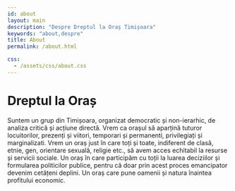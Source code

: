 ```yaml
---
id: about
layout: main
description: "Despre Dreptul la Oraș Timișoara"
keywords: "about,despre"
title: About
permalink: /about.html

css:
  - /assets/css/about.css
---
```

<div class="about">
    <h1> Dreptul la Oraș </h1>
</div>

Suntem un grup din Timișoara, organizat democratic și non-ierarhic, de analiza critică și acțiune directă. Vrem ca orașul să aparțină tuturor locuitorilor, prezenți și viitori, temporari și permanenti, privilegiați și marginalizati. Vrem un oraș just în care toți și toate, indiferent de clasă, etnie, gen, orientare sexuală, religie etc., să avem acces echitabil la resurse și servicii sociale. Un oraș în care participăm cu toții la luarea deciziilor și formularea politicilor publice, pentru că doar prin acest proces emancipator devenim cetățeni deplini. Un oraș care pune oamenii și natura înaintea profitului economic.

